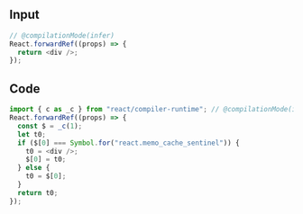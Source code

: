 
## Input

```javascript
// @compilationMode(infer)
React.forwardRef((props) => {
  return <div />;
});

```

## Code

```javascript
import { c as _c } from "react/compiler-runtime"; // @compilationMode(infer)
React.forwardRef((props) => {
  const $ = _c(1);
  let t0;
  if ($[0] === Symbol.for("react.memo_cache_sentinel")) {
    t0 = <div />;
    $[0] = t0;
  } else {
    t0 = $[0];
  }
  return t0;
});

```
      